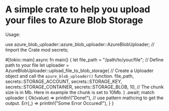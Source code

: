 # A simple crate to help you upload your files to Azure Blob Storage #

Usage:

 use azure_blob_uploader::azure_blob_uploader::AzureBlobUploader; // Import the Crate
 mod secrets;

#[tokio::main]
 async fn main() {
    let file_path = "/path/to/your/file";     // Define path to your file
   let uploader = AzureBlobUploader::upload_file_to_blob_storage(      // Create a Uploader object and call the `azure_blob_uploader()` function.
        file_path,
       secrets::STORAGE_ACCOUNT,
       secrets::STORAGE_KEY,
        secrets::STORAGE_CONTAINER,
        secrets::STORAGE_BLOB,
        10,    // The chunk size is in Mb. Here in example the chunk is set to 10Mb.
    )
   .await;
     match uploader {
        Ok(value) => println!("Done!"),    // use pattern mathcing to get the output.
        Err(_) => println!("Some Error Occured!"),
    }
 }
 ```